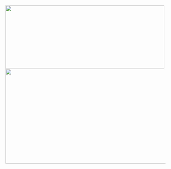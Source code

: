 <a href="https://github.com/devxb/gitanimals">
  <kbd>
  <img
    src="https://render.gitanimals.org/lines/jypark38?pet-id=597980936993102723&contribution-view=false"
    width="500"
    height="200"
  />
  </kbd>
  <a href="https://github.com/devxb/gitanimals">
<img
  src="https://render.gitanimals.org/farms/jypark38"
  width="600"
  height="300"
/>
</a>
</a>
  
